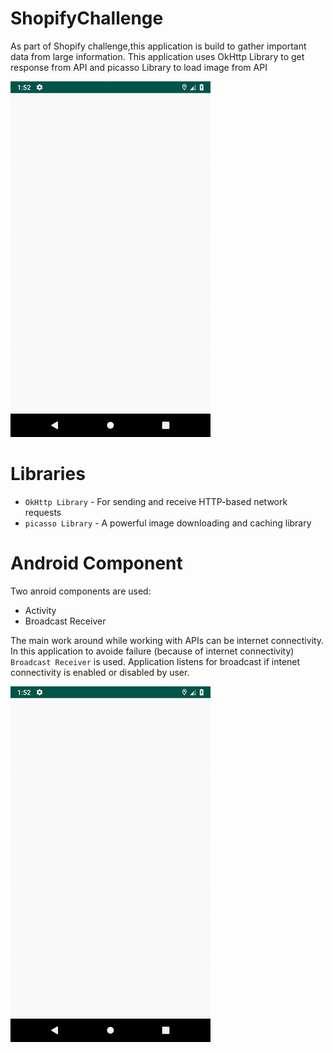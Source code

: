 # ShopifyChallenge

As part of Shopify challenge,this application is build to gather important data from large information. This application uses OkHttp Library to get response from API and picasso Library to load image from API 

![Alt Text](https://github.com/Gandhi89/ShopifyChallenge/blob/master/shopify.gif)

# Libraries 
* `OkHttp Library` - For sending and receive HTTP-based network requests
* `picasso Library` - A powerful image downloading and caching library

# Android Component 
Two anroid components are used:
* Activity
* Broadcast Receiver

The main work around while working with APIs can be internet connectivity. In this application to avoide failure (because of internet connectivity) `Broadcast Receiver` is used. Application listens for broadcast if intenet connectivity is enabled or disabled by user. 

![Alt Text](https://github.com/Gandhi89/ShopifyChallenge/blob/master/shopifyBR.gif)
